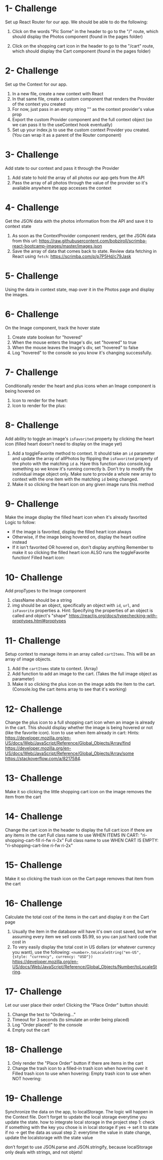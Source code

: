 # 1- Challenge

Set up React Router for our app. We should be able to do the following:

1. Click on the words "Pic Some" in the header to go to the "/" route, which should display the Photos component (found in the pages folder)

2. Click on the shopping cart icon in the header to go to the "/cart" route, which should display the Cart component (found in the pages folder)

# 2- Challenge
Set up the Context for our app.
1. In a new file, create a new context with React
2. In that same file, create a custom component that renders the Provider of the context you created
3. For now, just pass in an empty string "" as the context provider's value prop
4. Export the custom Provider component and the full context object (so we can pass it to the useContext hook eventually)
5. Set up your index.js to use the custom context Provider you created. (You can wrap it as a parent of the Router component)

# 3- Challenge
Add state to our context and pass it through the Provider
1. Add state to hold the array of all photos our app gets from the API
2. Pass the array of all photos through the value of the provider so it's available anywhere the app accesses the context

# 4- Challenge
Get the JSON data with the photos information from the API and save it to context state
1. As soon as the ContextProvider component renders, get the JSON data from this url: 
https://raw.githubusercontent.com/bobziroll/scrimba-react-bootcamp-images/master/images.json
2. Save the array of data that comes back to state.
Review data fetching in React using `fetch`: 
https://scrimba.com/p/p7P5Hd/c79Jask

# 5- Challenge
Using the data in context state, map over it in the Photos page and display the images.

# 6- Challenge
On the Image component, track the hover state
1. Create state boolean for "hovered"
2. When the mouse enters the Image's div, set "hovered" to true
3. When the mouse leaves the Image's div, set "hovered" to false
4. Log "hovered" to the console so you know it's changing successfully.

# 7- Challenge
Conditionally render the heart and plus icons when an Image component is being hovered on
1. Icon to render for the heart:
<i className="ri-heart-line favorite"></i>
2. Icon to render for the plus:
<i className="ri-add-circle-line cart"></i>

# 8- Challenge
Add ability to toggle an image's `isFavorited` property by clicking the heart icon (filled heart doesn't need to display on the image yet)
1. Add a toggleFavorite method to context. It should take an `id` parameter and update the array of allPhotos by flipping the `isFavorited` property of the photo with the matching `id`
    a. Have this function also console.log something so we know it's running correctly
    b. Don't try to modify the individual image object only. Make sure to provide a whole new array to context with the one item with the matching `id` being changed.
2. Make it so clicking the heart icon on any given image runs this method

# 9- Challenge
Make the image display the filled heart icon when it's already favorited
Logic to follow:
* If the image is favorited, display the filled heart icon always
* Otherwise, if the image being hovered on, display the heart outline instead
* If it isn't favorited OR hovered on, don't display anything
Remember to make it so clicking the filled heart icon ALSO runs the toggleFavorite function!
Filled heart icon:
<i className="ri-heart-fill favorite"></i>

# 10- Challenge
Add propTypes to the Image component
1. className should be a string
2. img should be an object, specifically an object with `id`, `url`, and `isFavorite` properties
    a. Hint: Specifying the properties of an object is called and object's "shape"
https://reactjs.org/docs/typechecking-with-proptypes.html#proptypes

# 11- Challenge
Setup context to manage items in an array called `cartItems`. This will be an array of image objects.
1. Add the `cartItems` state to context. (Array)
2. Add function to add an image to the cart. (Takes the full image object as parameter)
3. Make it so clicking the plus icon on the image adds the item to the cart. (Console.log the cart items array to see that it's working)

# 12- Challenge
Change the plus icon to a full shopping cart icon when an image is already in the cart. This should display whether the image is being hovered or not (like the favorite icon).
Icon to use when item already in cart:
<i className="ri-shopping-cart-fill cart"></i>
Hints: 
https://developer.mozilla.org/en-US/docs/Web/JavaScript/Reference/Global_Objects/Array/find
https://developer.mozilla.org/en-US/docs/Web/JavaScript/Reference/Global_Objects/Array/some
https://stackoverflow.com/a/8217584.

# 13- Challenge
Make it so clicking the little shopping cart icon on the image removes the item from the cart

# 14- Challenge
Change the cart icon in the header to display the full cart icon if there are any items in the cart
Full class name to use WHEN ITEMS IN CART:
"ri-shopping-cart-fill ri-fw ri-2x"
Full class name to use WHEN CART IS EMPTY:
"ri-shopping-cart-line ri-fw ri-2x"

# 15- Challenge
Make it so clicking the trash icon on the Cart page removes that item from the cart

# 16- Challenge
Calculate the total cost of the items in the cart and display it on the Cart page
1. Usually the item in the database will have it's own cost saved, but we're assuming every item we sell costs $5.99, so you can just hard code that cost in
2. To very easily display the total cost in US dollars (or whatever currency you want), use the following:
`<number>.toLocaleString("en-US", {style: "currency", currency: "USD"})`
https://developer.mozilla.org/en-US/docs/Web/JavaScript/Reference/Global_Objects/Number/toLocaleString.

# 17- Challenge
Let our user place their order!
Clicking the "Place Order" button should:
1. Change the text to "Ordering..."
2. Timeout for 3 seconds (to simulate an order being placed)
3. Log "Order placed!" to the console
4. Empty out the cart

# 18- Challenge
1. Only render the "Place Order" button if there are items in the cart
2. Change the trash icon to a filled-in trash icon when hovering over it
Filled trash icon to use when hovering:
<i className="ri-delete-bin-fill"></i>
Empty trash icon to use when NOT hovering:
<i className="ri-delete-bin-line"></i>

# 19- Challenge
Synchronize the data on the app, to localStorage.
The logic will happen in the Context file.
Don't forget to update the local storage everytime you update the state.
how to integrate local storage in the project
step 1:
check if something with the key you chose is in local storage
if yes -> set it to state
if no -> get the data as usual
step 2:
everytime the value in state change, update the localstorage with the state value

don’t forget to use JSON.parse and JSON.stringify, because localStorage only deals with strings, and not objets!
